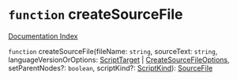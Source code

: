 # `function` createSourceFile

[Documentation Index](../README.md)

`function` createSourceFile(fileName: `string`, sourceText: `string`, languageVersionOrOptions: [ScriptTarget](../enum.ScriptTarget/README.md) | [CreateSourceFileOptions](../interface.CreateSourceFileOptions/README.md), setParentNodes?: `boolean`, scriptKind?: [ScriptKind](../enum.ScriptKind/README.md)): [SourceFile](../interface.SourceFile/README.md)

